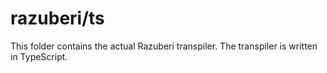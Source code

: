 # razuberi/ts

This folder contains the actual Razuberi transpiler. The transpiler is written in TypeScript.
